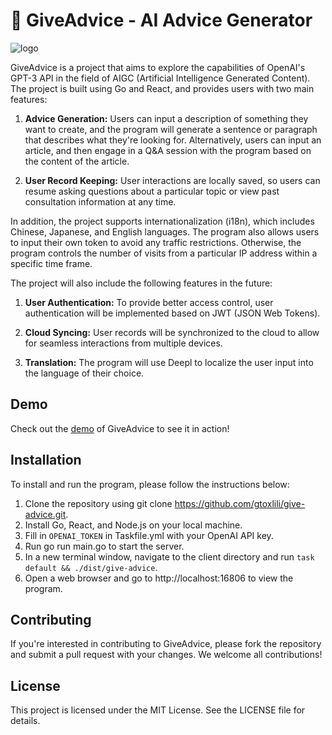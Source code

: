 # 🤖 GiveAdvice - AI Advice Generator
![logo]("https://cdn.jsdelivr.net/gh/gtoxlili/give-advice/frontend/src/assets/logo.png")

GiveAdvice is a project that aims to explore the capabilities of OpenAI's GPT-3 API in the field of AIGC (Artificial Intelligence Generated Content). The project is built using Go and React, and provides users with two main features:

1. **Advice Generation:** Users can input a description of something they want to create, and the program will generate a sentence or paragraph that describes what they're looking for. Alternatively, users can input an article, and then engage in a Q&A session with the program based on the content of the article.

2. **User Record Keeping:** User interactions are locally saved, so users can resume asking questions about a particular topic or view past consultation information at any time.

In addition, the project supports internationalization (i18n), which includes Chinese, Japanese, and English languages. The program also allows users to input their own token to avoid any traffic restrictions. Otherwise, the program controls the number of visits from a particular IP address within a specific time frame.

The project will also include the following features in the future:

1. **User Authentication:** To provide better access control, user authentication will be implemented based on JWT (JSON Web Tokens).

2. **Cloud Syncing:** User records will be synchronized to the cloud to allow for seamless interactions from multiple devices.

3. **Translation:** The program will use Deepl to localize the user input into the language of their choice.

## Demo
Check out the [demo](https://ai.gtio.work/) of GiveAdvice to see it in action!

## Installation
To install and run the program, please follow the instructions below:

1. Clone the repository using git clone https://github.com/gtoxlili/give-advice.git.
2. Install Go, React, and Node.js on your local machine.
3. Fill in `OPENAI_TOKEN` in Taskfile.yml with your OpenAI API key.
4. Run go run main.go to start the server.
5. In a new terminal window, navigate to the client directory and run `task default && ./dist/give-advice`.
6. Open a web browser and go to http://localhost:16806 to view the program.

## Contributing
If you're interested in contributing to GiveAdvice, please fork the repository and submit a pull request with your changes. We welcome all contributions!

## License
This project is licensed under the MIT License. See the LICENSE file for details.
